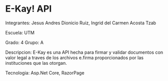 # E-Kay! API
Integrantes: Jesus Andres Dionicio Ruiz, Ingrid del Carmen Acosta Tzab

Escuela: UTM

Grado: 4 Grupo: A

Descripcion: E-Kay es una API hecha para firmar y validar documentos con valor legal a traves de los archivos e.firma proporcionados por las instituciones que las otorgan.

Tecnologia: Asp.Net Core, RazorPage
